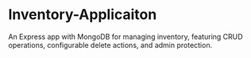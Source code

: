 # Inventory-Applicaiton
An Express app with MongoDB for managing inventory, featuring CRUD operations, configurable delete actions, and admin protection.
